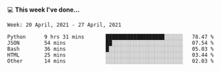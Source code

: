 💻 **This week I've done...**

<!--START_SECTION:waka-->
```text
Week: 20 April, 2021 - 27 April, 2021

Python      9 hrs 31 mins       ███████████████████░░░░░░   78.47 % 
JSON        54 mins             ██░░░░░░░░░░░░░░░░░░░░░░░   07.54 % 
Bash        36 mins             █░░░░░░░░░░░░░░░░░░░░░░░░   05.03 % 
HTML        25 mins             ░░░░░░░░░░░░░░░░░░░░░░░░░   03.44 % 
Other       14 mins             ░░░░░░░░░░░░░░░░░░░░░░░░░   02.03 %
```
<!--END_SECTION:waka-->
